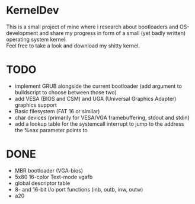 # KernelDev
This is a small project of mine where i research about bootloaders and OS-development and share my progress in form of a small (yet badly written) operating system kernel.<br>
Feel free to take a look and download my shitty kernel.

# TODO
- implement GRUB alongside the current bootloader (add argument to buildscript to choose between those two)
- add VESA (BIOS and CSM) and UGA (Universal Graphics Adapter) graphics support
- Basic filesystem (FAT 16 or similar)
- char devices (primarily for VESA/VGA framebuffering, stdout and stdin)
- add a lookup table for the systemcall interrupt to jump to the address the %eax parameter points to

# DONE
- MBR bootloader (VGA-bios)
- 5x80 16-color Text-mode vgafb 
- global descriptor table
- 8- and 16-bit i/o port functions (inb, outb, inw, outw)
- a20

